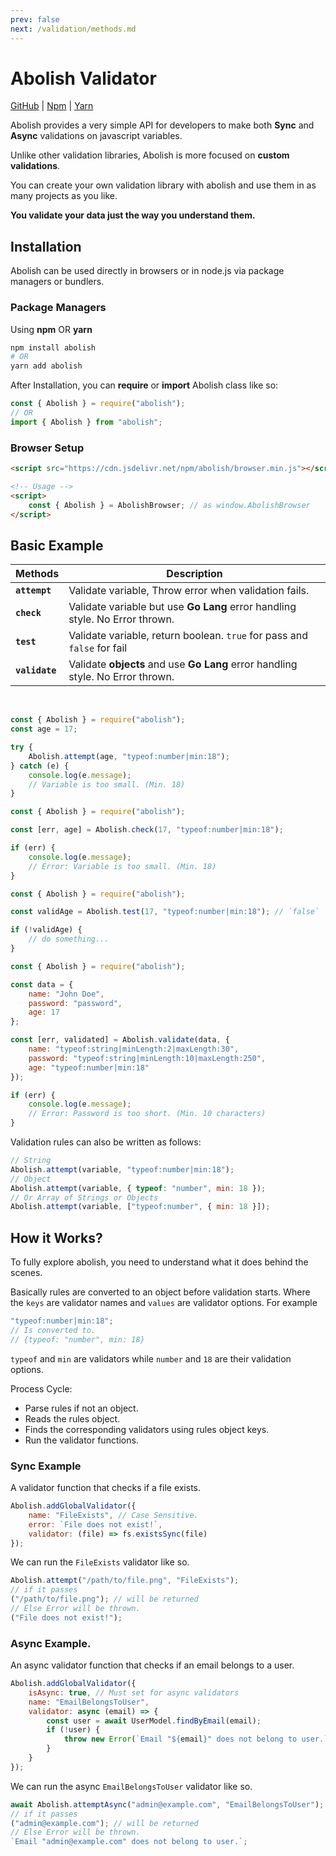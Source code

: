 ```yaml
---
prev: false
next: /validation/methods.md
---
```


# Abolish Validator

[GitHub](https://github.com/trapcodeio/abolish)
|
[Npm](https://www.npmjs.com/package/abolish)
|
[Yarn](https://yarn.pm/abolish)

Abolish provides a very simple API for developers to make both **Sync** and **Async** validations on javascript
variables.

Unlike other validation libraries, Abolish is more focused on **custom validations**.

You can create your own validation library with abolish and use them in as many projects as you like.

**You validate your data just the way you understand them.**

## Installation

Abolish can be used directly in browsers or in node.js via package managers or bundlers.

### Package Managers

Using **npm** OR **yarn**

```bash
npm install abolish
# OR
yarn add abolish
```

After Installation, you can **require** or **import** Abolish class like so:

```javascript
const { Abolish } = require("abolish");
// OR
import { Abolish } from "abolish";
```

### Browser Setup

```html
<script src="https://cdn.jsdelivr.net/npm/abolish/browser.min.js"></script>

<!-- Usage -->
<script>
    const { Abolish } = AbolishBrowser; // as window.AbolishBrowser
</script>
```

## Basic Example

| Methods        | Description                                                                     |
| -------------- | ------------------------------------------------------------------------------- |
| **`attempt`**  | Validate variable, Throw error when validation fails.                           |
| **`check`**    | Validate variable but use **Go Lang** error handling style. No Error thrown.    |
| **`test`**     | Validate variable, return boolean. `true` for pass and `false` for fail         |
| **`validate`** | Validate **objects** and use **Go Lang** error handling style. No Error thrown. |

<br>

<CodeGroup>
  <CodeGroupItem title="attempt">

```javascript
const { Abolish } = require("abolish");
const age = 17;

try {
    Abolish.attempt(age, "typeof:number|min:18");
} catch (e) {
    console.log(e.message);
    // Variable is too small. (Min. 18)
}
```

  </CodeGroupItem>

  <CodeGroupItem title="check" >

```javascript
const { Abolish } = require("abolish");

const [err, age] = Abolish.check(17, "typeof:number|min:18");

if (err) {
    console.log(e.message);
    // Error: Variable is too small. (Min. 18)
}
```

  </CodeGroupItem>

 <CodeGroupItem title="test" >

```javascript
const { Abolish } = require("abolish");

const validAge = Abolish.test(17, "typeof:number|min:18"); // `false`

if (!validAge) {
    // do something...
}
```

  </CodeGroupItem>

  <CodeGroupItem title="validate">

```javascript
const { Abolish } = require("abolish");

const data = {
    name: "John Doe",
    password: "password",
    age: 17
};

const [err, validated] = Abolish.validate(data, {
    name: "typeof:string|minLength:2|maxLength:30",
    password: "typeof:string|minLength:10|maxLength:250",
    age: "typeof:number|min:18"
});

if (err) {
    console.log(e.message);
    // Error: Password is too short. (Min. 10 characters)
}
```

  </CodeGroupItem>
</CodeGroup>

Validation rules can also be written as follows:

```javascript
// String
Abolish.attempt(variable, "typeof:number|min:18");
// Object
Abolish.attempt(variable, { typeof: "number", min: 18 });
// Or Array of Strings or Objects
Abolish.attempt(variable, ["typeof:number", { min: 18 }]);
```

## How it Works?

To fully explore abolish, you need to understand what it does behind the scenes.

Basically rules are converted to an object before validation starts. Where the `keys` are validator names and `values`
are validator options. For example

```javascript
"typeof:number|min:18";
// Is converted to.
// {typeof: "number", min: 18}
```

`typeof` and `min` are validators while `number` and `18` are their validation options.

Process Cycle:

-   Parse rules if not an object.
-   Reads the rules object.
-   Finds the corresponding validators using rules object keys.
-   Run the validator functions.

### Sync Example

A validator function that checks if a file exists.

```javascript
Abolish.addGlobalValidator({
    name: "FileExists", // Case Sensitive.
    error: `File does not exist!`,
    validator: (file) => fs.existsSync(file)
});
```

We can run the `FileExists` validator like so.

```javascript
Abolish.attempt("/path/to/file.png", "FileExists");
// if it passes
("/path/to/file.png"); // will be returned
// Else Error will be thrown.
("File does not exist!");
```

### Async Example.

An async validator function that checks if an email belongs to a user.

```javascript
Abolish.addGlobalValidator({
    isAsync: true, // Must set for async validators
    name: "EmailBelongsToUser",
    validator: async (email) => {
        const user = await UserModel.findByEmail(email);
        if (!user) {
            throw new Error(`Email "${email}" does not belong to user.`);
        }
    }
});
```

We can run the async `EmailBelongsToUser` validator like so.

```javascript
await Abolish.attemptAsync("admin@example.com", "EmailBelongsToUser");
// if it passes
("admin@example.com"); // will be returned
// Else Error will be thrown.
`Email "admin@example.com" does not belong to user.`;
```
